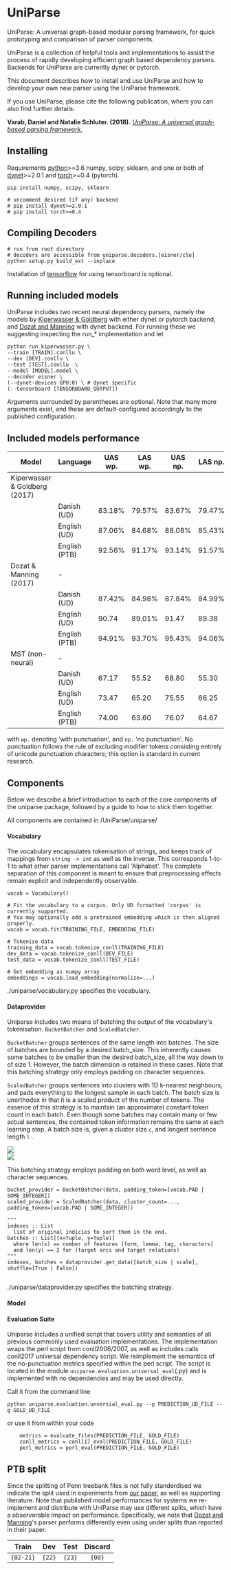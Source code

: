 # UniParse

UniParse: A universal graph-based modular parsing framework, for quick prototyping and comparison of parser components.  

UniParse is a collection of helpful tools and implementations to assist the process of rapidly developing efficient graph based dependency parsers.  Backends for UniParse are currently dynet or pytorch.

This document describes how to install and use UniParse and how to develop your own new parser using the UniParse framework.

If you use UniParse, please cite the following publication, where you can also find further details:

**Varab, Daniel and Natalie Schluter. (2018).** [*UniParse: A universal graph-based parsing framework.*](archivelinkhere)

## Installing

Requirements [python](https://anaconda.org/anaconda/python)>=3.6 numpy, scipy, sklearn, and one or both of [dynet](http://dynet.readthedocs.io/en/latest/python.html)>=2.0.1 and [torch](https://pytorch.org/)>=0.4 (pytorch). 
```
pip install numpy, scipy, sklearn

# uncomment desired (if any) backend
# pip install dynet>=2.0.1
# pip install torch>=0.4
```

## Compiling Decoders
```
# run from root directory
# decoders are accessible from uniparse.decoders.[eisner/cle]
python setup.py build_ext --inplace
```
Installation of [tensorflow](https://www.tensorflow.org/install/) for using tensorboard is optional.

## Running included models
UniParse includes two recent neural dependency parsers, namely the models by [Kiperwasser & Goldberg](https://arxiv.org/pdf/1603.04351.pdf) with either dynet or pytorch backend, and [Dozat and Manning](https://arxiv.org/pdf/1611.01734.pdf) with dynet backend. For running these we suggesting inspecting the run_* implementation and let 

```
python run_kiperwasser.py \
--train [TRAIN].conllu \
--dev [DEV].conllu \
--test [TEST].conllu  \
--model [MODEL].model \
--decoder eisner \
(--dynet-devices GPU:0) \ # dynet specific
(--tensorboard [TENSORBOARD_OUTPUT])

```

Arguments surrounded by parentheses are optional. Note that many more arguments exist, and these are default-configured accordingly to the published configuration.  

## Included models performance
| Model                          |   Language    |   UAS wp.   |   LAS wp.   |   UAS np.   |   LAS np.  |
| ------------------------------ | ------------- | ----------- | ----------- | ----------- | -----------|
| Kiperwasser & Goldberg (2017)  |               |             |             |             |            |
|                                |  Danish (UD)  | 83.18%      | 79.57%      | 83.67%      | 79.47%     |
|                                |  English (UD) | 87.06%      | 84.68%      | 88.08%      | 85.43%     |
|                                | English (PTB) | 92.56%      | 91.17%      | 93.14%      | 91.57%     |
| Dozat & Manning (2017)         |    -          |             |             |             |            |
|                                |  Danish (UD)  | 87.42%      | 84.98%      | 87.84%      | 84.99%     |
|                                |  English (UD) | 90.74       | 89.01%      | 91.47       | 89.38      |
|                                | English (PTB) | 94.91%      | 93.70%      | 95.43%      | 94.06%     |
| MST (non-neural)               | -             |             |             |             |            |
|                                |  Danish (UD)  | 67.17       | 55.52       | 68.80       | 55.30      |
|                                |  English (UD) | 73.47       | 65.20       | 75.55       | 66.25      |
|                                | English (PTB) | 74.00       | 63.60       | 76.07       | 64.67      |

with `wp.` denoting 'with punctuation', and `np.` 'no punctuation'. No punctuation follows the rule of excluding modifier tokens consisting entirely of unicode punctuation characters; this option is standard in current research.


## Components
Below we describe a brief introduction to each of the core components of the uniparse package, followed by a guide to how to stick them together.

All components are contained in /UniParse/uniparse/

#### Vocabulary
The vocabulary encapsulates tokenisation of strings, and keeps track of mappings from `string -> int` as well as the inverse. This corresponds 1-to-1 to what other parser implementations call 'Alphabet'. The complete separation of this component is meant to ensure that preprocessing effects remain explicit and independently observable.

```
vocab = Vocabulary()

# Fit the vocabulary to a corpus. Only UD formatted 'corpus' is currently supported. 
# You may optionally add a pretrained embedding which is then aligned properly.
vocab = vocab.fit(TRAINING_FILE, EMBEDDING_FILE)

# Tokenise data
training_data = vocab.tokenize_conll(TRAINING_FILE)
dev_data = vocab.tokenize_conll(DEV_FILE)
test_data = vocab.tokenize_conll(TEST_FILE)

# Get embedding as numpy array
embeddings = vocab.load_embedding(normalize=...)

```

./uniparse/vocabulary.py specifies the vocabulary.

#### Dataprovider
Uniparse includes two means of batching the output of the vocabulary's tokenisation. ``BucketBatcher`` and ``ScaledBatcher``.

``BucketBatcher`` groups sentences of the same length into batches. The size of batches are bounded by a desired batch_size.
This inherently causes some batches to be smaller than the desired batch_size, all the way down to of size 1. However, the batch dimension
is retained in these cases. Note that this batching strategy only employs padding on character sequences. 

``ScaledBatcher`` groups sentences into clusters with 1D k-nearest neighbours, and pads everything to the longest sample in each batch. 
The batch size is unorthodox in that it is a scaled product of the number of tokens. The essence of this strategy is to maintain
(an approximate) constant token count in each batch. Even though some batches may contain many or few actual sentences, 
the contained token information remains the same at each learning step.
A batch size is, given a cluster size ``c``, and longest sentence length ``l`` .

<img src="https://latex.codecogs.com/svg.latex?\Large&space;nsplits=\frac{c}{(cl)/scale}" />
<br>
<img src="https://latex.codecogs.com/svg.latex?\Large&space;batch\_size=\frac{c}{nsplits}" />


This batching strategy employs padding on both word level, as well as character sequences.


```
bucket_provider = BucketBatcher(data, padding_token=[vocab.PAD | SOME_INTEGER])
scaled_provider = ScaledBatcher(data, cluster_count=..., padding_token=[vocab.PAD | SOME_INTEGER])
            
"""
indexes :: List
  list of original indicies to sort them in the end.
batches :: List[(x=Tuple, y=Tuple)] 
  where len(x) == number of features [form, lemma, tag, characters]
  and len(y) == 2 for (target arcs and target relations)
"""
indexes, batches = dataprovider.get_data([batch_size | scale], shuffle=[True | False])


```

./uniparse/dataprovider.py specifies the batching strategy.

#### Model

#### Evaluation Suite
Uniparse includes a unified script that covers utility and semantics of all previous commonly used evaluation implementations.  The implementation wraps the perl script from conll2006/2007, as well as includes calls conll2017 universal dependency script.
We reimplement the semantics of the no-punctuation metrics specified within the perl script. The script is located in the module ``uniparse.evaluation.universal_eval``(.py) and is implemented with no dependencies and may be used directly.

Call it from the command line
````
python uniparse.evaluation.unversial_eval.py --p PREDICTION_UD_FILE --g GOLD_UD_FILE
````

or use it from within your code
````
    metrics = evaluate_files(PREDICTION_FILE, GOLD_FILE)
    conll_metrics = conll17_eval(PREDICTION_FILE, GOLD_FILE)
    perl_metrics = perl_eval(PREDICTION_FILE, GOLD_FILE)
````


## PTB split
Since the splitting of Penn treebank files is not fully standerdised we indicate the split used in experiments from [our paper](archivepaperlink), as well as supporting literature.
Note that published model performances for systems we re-implement and distribute with UniParse may use different splits, which have a observerable impact on performance. Specifically, we note that [Dozat and Manning](https://arxiv.org/pdf/1611.01734.pdf)'s parser performs differently even using under splits than reported in their paper.

|   Train   |  Dev   |  Test  | Discard |
|:---------:|:------:|:------:|:-------:|
| `{02-21}` | `{22}` | `{23}` | `{00}`  | 




